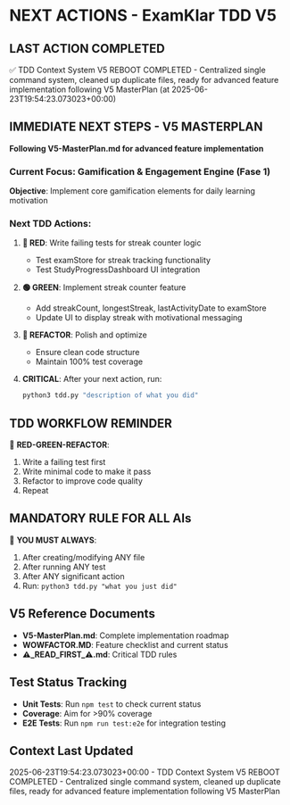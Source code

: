 # NEXT ACTIONS - ExamKlar TDD V5

## LAST ACTION COMPLETED
✅ TDD Context System V5 REBOOT COMPLETED - Centralized single command system, cleaned up duplicate files, ready for advanced feature implementation following V5 MasterPlan (at 2025-06-23T19:54:23.073023+00:00)

## IMMEDIATE NEXT STEPS - V5 MASTERPLAN
**Following V5-MasterPlan.md for advanced feature implementation**

### Current Focus: Gamification & Engagement Engine (Fase 1)
**Objective**: Implement core gamification elements for daily learning motivation

### Next TDD Actions:
1. **🔴 RED**: Write failing tests for streak counter logic
   - Test examStore for streak tracking functionality
   - Test StudyProgressDashboard UI integration

2. **🟢 GREEN**: Implement streak counter feature
   - Add streakCount, longestStreak, lastActivityDate to examStore
   - Update UI to display streak with motivational messaging

3. **🔵 REFACTOR**: Polish and optimize
   - Ensure clean code structure
   - Maintain 100% test coverage

4. **CRITICAL**: After your next action, run:
   ```bash
   python3 tdd.py "description of what you did"
   ```

## TDD WORKFLOW REMINDER
🧪 **RED-GREEN-REFACTOR**:
1. Write a failing test first
2. Write minimal code to make it pass  
3. Refactor to improve code quality
4. Repeat

## MANDATORY RULE FOR ALL AIs
🚨 **YOU MUST ALWAYS**:
1. After creating/modifying ANY file
2. After running ANY test
3. After ANY significant action
4. Run: `python3 tdd.py "what you just did"`

## V5 Reference Documents
- **V5-MasterPlan.md**: Complete implementation roadmap
- **WOWFACTOR.MD**: Feature checklist and current status
- **⚠️_READ_FIRST_⚠️.md**: Critical TDD rules

## Test Status Tracking
- **Unit Tests**: Run `npm test` to check current status
- **Coverage**: Aim for >90% coverage
- **E2E Tests**: Run `npm run test:e2e` for integration testing

## Context Last Updated
2025-06-23T19:54:23.073023+00:00 - TDD Context System V5 REBOOT COMPLETED - Centralized single command system, cleaned up duplicate files, ready for advanced feature implementation following V5 MasterPlan
